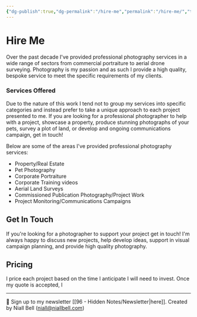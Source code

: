 ```yaml
---
{"dg-publish":true,"dg-permalink":"/hire-me","permalink":"/hire-me/","title":"Hire Me","noteIcon":null,"created":"2025-01-16T10:20:04.152-08:00","updated":"2025-01-16T10:31:17.286-08:00"}
---
```


# Hire Me

Over the past decade I've provided professional photography services in a wide range of sectors from commercial portraiture to aerial drone surveying. Photography is my passion and as such I provide a high quality, bespoke service to meet the specific requirements of my clients. 

### Services Offered

Due to the nature of this work I tend not to group my services into specific categories and instead prefer to take a unique approach to each project presented to me. If you are looking for a professional photographer to help with a project, showcase a property, produce stunning photographs of your pets, survey a plot of land, or develop and ongoing communications campaign, get in touch!

Below are some of the areas I've provided professional photography services:

- Property/Real Estate
- Pet Photography
- Corporate Portraiture
- Corporate Training videos
- Aerial Land Surveys
- Commissioned Publication Photography/Project Work
- Project Monitoring/Communications Campaigns

## Get In Touch

If you're looking for a photographer to support your project get in touch! I'm always happy to discuss new projects, help develop ideas, support in visual campaign planning, and provide high quality photography.

## Pricing

I price each project based on the time I anticipate I will need to invest. Once my quote is accepted, I 



---
📧 Sign up to my newsletter [[96 - Hidden Notes/Newsletter\|here]].
Created by Niall Bell (niall@niallbell.com)